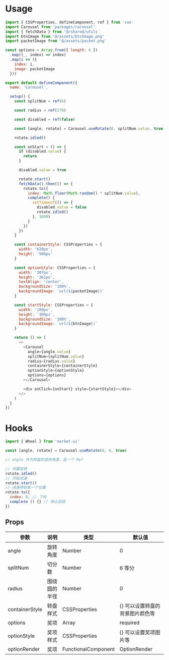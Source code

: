 # Usage

```javascript
import { CSSProperties, defineComponent, ref } from 'vue'
import Carousel from 'packages/carousel'
import { fetchData } from '@/shared/utils'
import btnImage from '@/assets/btnImage.png'
import packetImage from '@/assets/packet.png'

const options = Array.from({ length: 6 })
  .map((_, index) => index)
  .map(i => ({
    index: i,
    image: packetImage
  }))

export default defineComponent({
  name: 'Carousel',

  setup() {
    const splitNum = ref(6)

    const radius = ref(270)

    const disabled = ref(false)

    const [angle, rotate] = Carousel.useRotate(0, splitNum.value, true)

    rotate.idled()

    const onStart = () => {
      if (disabled.value) {
        return
      }

      disabled.value = true

      rotate.start()
      fetchData().then(() => {
        rotate.to({
          index: Math.floor(Math.random() * splitNum.value),
          complete() {
            setTimeout(() => {
              disabled.value = false
              rotate.idled()
            }, 1000)
          }
        })
      })
    }

    const containerStyle: CSSProperties = {
      width: '620px',
      height: '500px'
    }

    const optionStyle: CSSProperties = {
      width: '307px',
      height: '361px',
      textAlign: 'center',
      backgroundSize: '100%',
      backgroundImage: `url(${packetImage})`
    }

    const startStyle: CSSProperties = {
      width: '100px',
      height: '100px',
      backgroundSize: '100%',
      backgroundImage: `url(${btnImage})`
    }

    return () => (
      <>
        <Carousel
          angle={angle.value}
          splitNum={splitNum.value}
          radius={radius.value}
          containerStyle={containerStyle}
          optionStyle={optionStyle}
          options={options}
        ></Carousel>

        <div onClick={onStart} style={startStyle}></div>
      </>
    )
  }
})

```

# Hooks

```javascript
import { Wheel } from 'market-ui'

const [angle, rotate] = Carousel.useRotate(0, 6, true)

// angle 作为转盘的旋转角度，是一个 Ref

// 闲置旋转
rotate.idled()
// 开始加速
rotate.start()
// 减速停到某一个位置
rotate.to({
  index: 0, // 下标
  complete () {} // 停止回调
})
```

## Props

|  参数   | 说明  |  类型   | 默认值 |
|  ----  | ----  |  ----  | ----  |
| angle  | 旋转角度 | Number  | 0 |
| splitNum  | 切分数 | Number  | 6 等分 |
| radius  | 围绕圆的半径 | Number  | 0 |
| containerStyle  | 转盘样式 | CSSProperties  | {} 可以设置转盘的背景图片颜色等 |
| options  | 奖项 | Array<CarouselOption>  | required |
| optionStyle  | 奖项样式 | CSSProperties  | {} 可以设置奖项图片等 |
| optionRender  | 奖项 | FunctionalComponent  | OptionRender |
